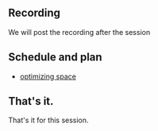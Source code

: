 ## Recording

We will post the recording after the session

## Schedule and plan

* [optimizing space](https://textbook.nipraxis.org/optimizing_space)

## That's it.

That's it for this session.
